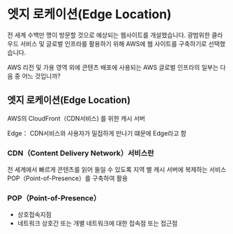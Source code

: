 # 엣지 로케이션(Edge Location)
전 세계 수백만 명이 방문할 것으로 예상되는 웹사이트를 개설했습니다. 광범위한 클라우드 서비스 및 글로벌 인프라를 활용하기 위해 AWS에 웹 사이트를 구축하기로 선택했습니다.

AWS 리전 및 가용 영역 외에 콘텐츠 배포에 사용되는 AWS 글로벌 인프라의 일부는 다음 중 어느 것입니까?


## 엣지 로케이션(Edge Location)
AWS의 CloudFront（CDN서비스) 를 위한 캐시 서버

Edge： CDN서비스와 사용자가 밀접하게 만나기 떄문에 Edge라고 함


### CDN（Content Delivery Network）서비스란
전 세계에서 빠르게 콘텐츠를 읽어 들일 수 있도록 지역 별 캐시 서버에 복제하는 서비스
POP（Point-of-Presence）를 구축하여 활용
### POP（Point-of-Presence）
- 상호접속지점
- 네트워크 상호간 또는 개별 네트워크에 대한 접속점 또는 접근점
